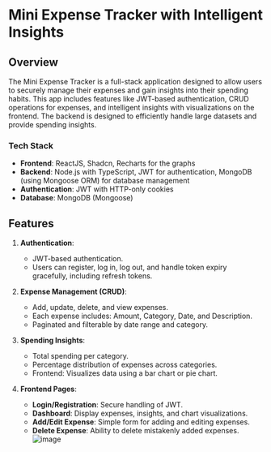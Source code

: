 # Mini Expense Tracker with Intelligent Insights

## Overview
The Mini Expense Tracker is a full-stack application designed to allow users to securely manage their expenses and gain insights into their spending habits. This app includes features like JWT-based authentication, CRUD operations for expenses, and intelligent insights with visualizations on the frontend. The backend is designed to efficiently handle large datasets and provide spending insights.

### Tech Stack
- **Frontend**: ReactJS, Shadcn, Recharts for the graphs
- **Backend**: Node.js with TypeScript, JWT for authentication, MongoDB (using Mongoose ORM) for database management
- **Authentication**: JWT with HTTP-only cookies
- **Database**: MongoDB (Mongoose)

## Features
1. **Authentication**: 
    - JWT-based authentication.
    - Users can register, log in, log out, and handle token expiry gracefully, including refresh tokens.

2. **Expense Management (CRUD)**:
    - Add, update, delete, and view expenses.
    - Each expense includes: Amount, Category, Date, and Description.
    - Paginated and filterable by date range and category.

3. **Spending Insights**:
    - Total spending per category.
    - Percentage distribution of expenses across categories.
    - Frontend: Visualizes data using a bar chart or pie chart.

4. **Frontend Pages**:
    - **Login/Registration**: Secure handling of JWT.
    - **Dashboard**: Display expenses, insights, and chart visualizations.
    - **Add/Edit Expense**: Simple form for adding and editing expenses.
    - **Delete Expense**: Ability to delete mistakenly added expenses.
![image](https://github.com/user-attachments/assets/007ce283-b65c-47e4-8453-206f23201bd5)
